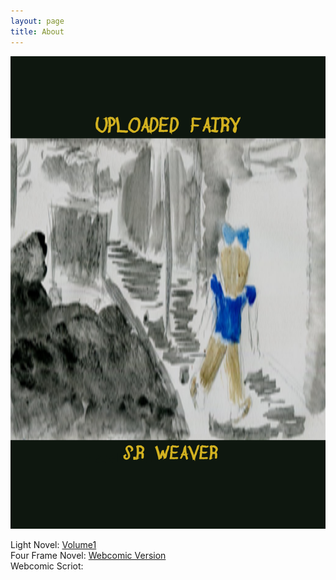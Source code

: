 ```yaml
---
layout: page
title: About
---
```

![cover](https://github.com/LWFlouisa/UploadedFairyAudiobook/blob/main/images/uploadedfairybookcover.png)

Light Novel: [ Volume1 ](https://tapas.io/series/Uploaded-Fairy--Volume-1-/info)<br />
Four Frame Novel: [Webcomic Version](https://tapas.io/series/Uploaded-Fairy/info)<br />
Webcomic Scriot: []()
